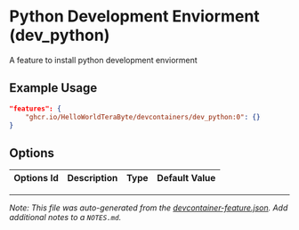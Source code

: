 
# Python Development Enviorment (dev_python)

A feature to install python development enviorment

## Example Usage

```json
"features": {
    "ghcr.io/HelloWorldTeraByte/devcontainers/dev_python:0": {}
}
```

## Options

| Options Id | Description | Type | Default Value |
|-----|-----|-----|-----|




---

_Note: This file was auto-generated from the [devcontainer-feature.json](https://github.com/HelloWorldTeraByte/devcontainers/blob/main/src/dev_python/devcontainer-feature.json).  Add additional notes to a `NOTES.md`._
